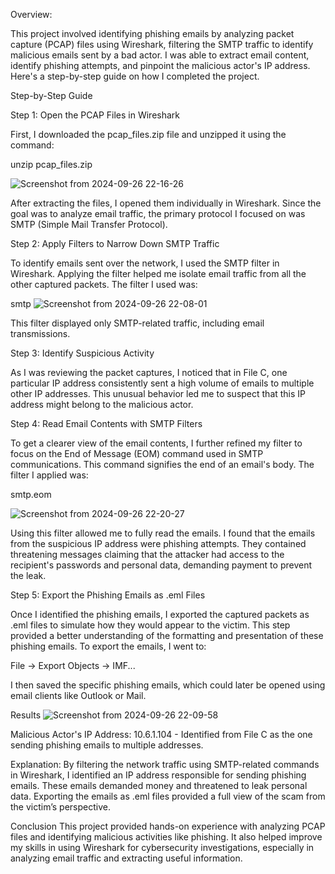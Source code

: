 Overview:

This project involved identifying phishing emails by analyzing packet capture (PCAP) files using Wireshark, filtering the SMTP traffic to identify malicious emails sent by a bad actor. I was able to extract email content, identify phishing attempts, and pinpoint the malicious actor's IP address. Here's a step-by-step guide on how I completed the project.

Step-by-Step Guide

Step 1: Open the PCAP Files in Wireshark

First, I downloaded the pcap\_files.zip file and unzipped it using the command:

unzip pcap_files.zip

![Screenshot from 2024-09-26 22-16-26](https://github.com/user-attachments/assets/1000acf8-9a69-449a-bf29-3f4ef76ff498)


After extracting the files, I opened them individually in Wireshark. Since the goal was to analyze email traffic, the primary protocol I focused on was SMTP (Simple Mail Transfer Protocol).

Step 2: Apply Filters to Narrow Down SMTP Traffic

To identify emails sent over the network, I used the SMTP filter in Wireshark. Applying the filter helped me isolate email traffic from all the other captured packets. The filter I used was:

smtp
![Screenshot from 2024-09-26 22-08-01](https://github.com/user-attachments/assets/6d9a8129-cb92-4a7f-8bd6-da58cda75fe3)

This filter displayed only SMTP-related traffic, including email transmissions.

Step 3: Identify Suspicious Activity

As I was reviewing the packet captures, I noticed that in File C, one particular IP address consistently sent a high volume of emails to multiple other IP addresses. This unusual behavior led me to suspect that this IP address might belong to the malicious actor.

Step 4: Read Email Contents with SMTP Filters

To get a clearer view of the email contents, I further refined my filter to focus on the End of Message (EOM) command used in SMTP communications. This command signifies the end of an email's body. The filter I applied was:

smtp.eom

![Screenshot from 2024-09-26 22-20-27](https://github.com/user-attachments/assets/67b9b987-0f4d-474b-bc82-9bffb2f0e88b)



Using this filter allowed me to fully read the emails. I found that the emails from the suspicious IP address were phishing attempts. They contained threatening messages claiming that the attacker had access to the recipient's passwords and personal data, demanding payment to prevent the leak.

Step 5: Export the Phishing Emails as .eml Files

Once I identified the phishing emails, I exported the captured packets as .eml files to simulate how they would appear to the victim. This step provided a better understanding of the formatting and presentation of these phishing emails. To export the emails, I went to:

File -> Export Objects -> IMF...

I then saved the specific phishing emails, which could later be opened using email clients like Outlook or Mail.

Results
![Screenshot from 2024-09-26 22-09-58](https://github.com/user-attachments/assets/e6f8fbff-568c-4224-a8e8-ce99b27ee380)

Malicious Actor's IP Address: 10.6.1.104 - Identified from File C as the one sending phishing emails to multiple addresses.


Explanation: By filtering the network traffic using SMTP-related commands in Wireshark, I identified an IP address responsible for sending phishing emails. These emails demanded money and threatened to leak personal data. Exporting the emails as .eml files provided a full view of the scam from the victim’s perspective.


Conclusion
This project provided hands-on experience with analyzing PCAP files and identifying malicious activities like phishing. It also helped improve my skills in using Wireshark for cybersecurity investigations, especially in analyzing email traffic and extracting useful information.
